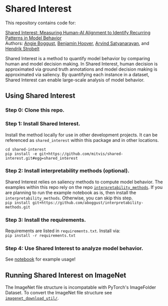 # Shared Interest
This repository contains code for:

[Shared Interest: Measuring Human-AI Alignment to Identify Recurring Patterns in Model Behavior](https://arxiv.org/abs/2107.09234)  
Authors: [Angie Boggust](http://angieboggust.com/), [Benjamin Hoover](https://www.bhoov.com/), [Arvind Satyanarayan](https://arvindsatya.com/), and [Hendrik Strobelt](http://hendrik.strobelt.com/)

Shared Interest is a method to quantify model behavior by comparing human and model decision making. In Shared Interest, human decision is approximated via ground truth annotations and model decision making is approximated via saliency. By quantifying each instance in a dataset, Shared Interest can enable large-scale analysis of model behavior.

## Using Shared Interest
### Step 0: Clone this repo.

### Step 1: Install Shared Interest.
Install the method locally for use in other development projects. It can be referenced as `shared_interest` within this package and in other locations.  
```
cd shared-interest
pip install -e git+https://github.com/mitvis/shared-interest.git#egg=shared_interest
```

### Step 2: Install interpretability methods (optional).
Shared Interest relies on saliency methods to compute model behavior. The examples within this repo rely on the repo [`interpretability_methods`](https://github.mit.edu/aboggust/interpretability_methods). If you are planning to run the example notebook as is, then install the `interpretability_methods`. Otherwise, you can skip this step.  
```pip install git+https://github.com/aboggust/interpretability-methods.git```

### Step 3: Install the requirements.
Requirements are listed in `requirements.txt`. Install via:  
```pip install -r requirements.txt```

### Step 4: Use Shared Interest to analyze model behavior.
See [notebook](https://github.com/mitvis/shared-interest/blob/main/shared_interest/examples/shared_interest_example.ipynb) for example usage!

## Running Shared Interest on ImageNet
The ImageNet file structure is incompatable with PyTorch's ImageFolder Dataset. To convert the ImageNet file structure see [`imagenet_download_util/`](https://github.com/mitvis/shared-interest/blob/main/imagenet_download_util).


